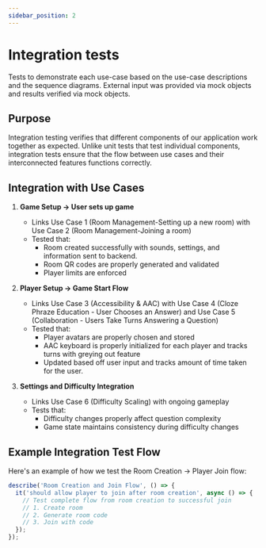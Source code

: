 ```yaml
---
sidebar_position: 2
---
```

# Integration tests

Tests to demonstrate each use-case based on the use-case descriptions and the sequence diagrams. External input 
was provided via mock objects and results verified via mock objects.

## Purpose
Integration testing verifies that different components of our application work together as expected. Unlike 
unit tests that test individual components, integration tests ensure that the flow between use cases and their 
interconnected features functions correctly.

## Integration with Use Cases
1. **Game Setup -> User sets up game**
   - Links Use Case 1 (Room Management-Setting up a new room) with Use Case 2 (Room Management-Joining a room)
   - Tested that:
     - Room created successfully with sounds, settings, and information sent to backend.
     - Room QR codes are properly generated and validated
     - Player limits are enforced

2. **Player Setup -> Game Start Flow**
   - Links Use Case 3 (Accessibility & AAC) with Use Case 4 (Cloze Phraze Education - User Chooses an Answer) and Use Case 5 (Collaboration - Users Take Turns Answering a Question)
   - Tested that:
     - Player avatars are properly chosen and stored
     - AAC keyboard is properly initialized for each player and tracks turns with greying out feature
     - Updated based off user input and tracks amount of time taken for the user.

4. **Settings and Difficulty Integration**
   - Links Use Case 6 (Difficulty Scaling) with ongoing gameplay
   - Tests that:
     - Difficulty changes properly affect question complexity
     - Game state maintains consistency during difficulty changes

## Example Integration Test Flow

Here's an example of how we test the Room Creation → Player Join flow:

```typescript
describe('Room Creation and Join Flow', () => {
  it('should allow player to join after room creation', async () => {
    // Test complete flow from room creation to successful join
    // 1. Create room
    // 2. Generate room code
    // 3. Join with code
  });
});
```
